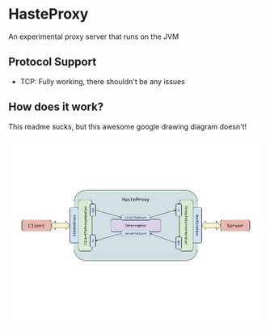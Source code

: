 # HasteProxy
An experimental proxy server that runs on the JVM

## Protocol Support
- TCP: Fully working, there shouldn't be any issues

## How does it work?

This readme sucks, but this awesome google drawing diagram doesn't!

![epic drawing](image/diagram.png)